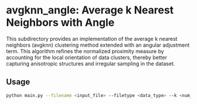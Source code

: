 # avgknn_angle: Average k Nearest Neighbors with Angle

This subdirectory provides an implementation of the average k nearest neighbors (avgknn) clustering method extended with an angular adjustment term. This algorithm refines the normalized proximity measure by accounting for the local orientation of data clusters, thereby better capturing anisotropic structures and irregular sampling in the dataset.

## Usage

```bash
python main.py --filename <input_file> --filetype <data_type> --k <num_neighbors> --epsilon <epsilon_value> --q <exponent> --gamma <gamma_value> [--drawEdges]
